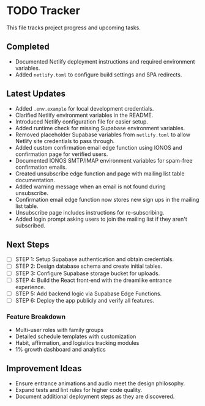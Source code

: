 # TODO Tracker

This file tracks project progress and upcoming tasks.

## Completed
- Documented Netlify deployment instructions and required environment variables.
- Added `netlify.toml` to configure build settings and SPA redirects.

## Latest Updates
- Added `.env.example` for local development credentials.
- Clarified Netlify environment variables in the README.
- Introduced Netlify configuration file for easier setup.
- Added runtime check for missing Supabase environment variables.
- Removed placeholder Supabase variables from `netlify.toml` to allow Netlify
  site credentials to pass through.
- Added custom confirmation email edge function using IONOS and confirmation
  page for verified users.
- Documented IONOS SMTP/IMAP environment variables for spam-free confirmation emails.
- Created unsubscribe edge function and page with mailing list table documentation.
- Added warning message when an email is not found during unsubscribe.
- Confirmation email edge function now stores new sign ups in the mailing list table.
- Unsubscribe page includes instructions for re-subscribing.
- Added login prompt asking users to join the mailing list if they aren't subscribed.

## Next Steps
- [ ] STEP 1: Setup Supabase authentication and obtain credentials.
- [ ] STEP 2: Design database schema and create initial tables.
- [ ] STEP 3: Configure Supabase storage bucket for uploads.
- [ ] STEP 4: Build the React front‑end with the dreamlike entrance experience.
- [ ] STEP 5: Add backend logic via Supabase Edge Functions.
- [ ] STEP 6: Deploy the app publicly and verify all features.

### Feature Breakdown
- Multi-user roles with family groups
- Detailed schedule templates with customization
- Habit, affirmation, and logistics tracking modules
- 1% growth dashboard and analytics

## Improvement Ideas
- Ensure entrance animations and audio meet the design philosophy.
- Expand tests and lint rules for higher code quality.
- Document additional deployment steps as they are discovered.

